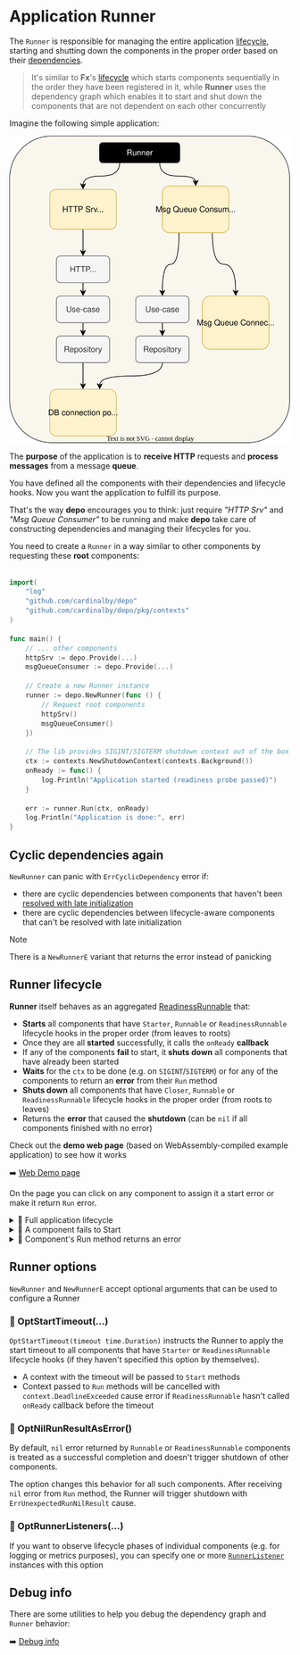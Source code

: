 # Application Runner

The `Runner` is responsible for managing the entire application [lifecycle](3_lifecycle.md), starting and shutting down
the components in the proper order based on their [dependencies](1_basics.md).

> It's similar to **Fx**'s [lifecycle](https://uber-go.github.io/fx/lifecycle.html) which starts components 
> sequentially in the order they have been registered in it, while **Runner** uses the dependency graph which 
> enables it to start and shut down the components that are not dependent on each other concurrently

Imagine the following simple application:

<p align="center">
    <img align="center" src="assets/runner/runner.svg" alt="application graph"/>
</p>

The **purpose** of the application is to **receive HTTP** requests and **process messages** from a message **queue**.

You have defined all the components with their dependencies and lifecycle hooks. Now you want the application
to fulfill its purpose.

That's the way **depo** encourages you to think: just require _"HTTP Srv"_ and _"Msg Queue Consumer"_ to be running
and make **depo** take care of constructing dependencies and managing their lifecycles for you.

You need to create a `Runner` in a way similar to other components by requesting these **root** components:

```go

import(
    "log"
    "github.com/cardinalby/depo"
    "github.com/cardinalby/depo/pkg/contexts"
)

func main() {
    // ... other components
    httpSrv := depo.Provide(...)
    msgQueueConsumer := depo.Provide(...)
		
    // Create a new Runner instance
    runner := depo.NewRunner(func () {
        // Request root components
        httpSrv()
        msgQueueConsumer()
    })
	
    // The lib provides SIGINT/SIGTERM shutdown context out of the box
    ctx := contexts.NewShutdownContext(contexts.Background())
    onReady := func() {
        log.Println("Application started (readiness probe passed)")	
    }
	
    err := runner.Run(ctx, onReady)
    log.Println("Application is done:", err)
}
```

## Cyclic dependencies again

`NewRunner` can panic with `ErrCyclicDependency` error if:
- there are cyclic dependencies between components that haven't been 
  [resolved with late initialization](2_resolving_cycles.md)
- there are cyclic dependencies between lifecycle-aware components that can't be resolved with late initialization

> [!NOTE]
> There is a `NewRunnerE` variant that returns the error instead of panicking

## Runner lifecycle

**Runner** itself behaves as an aggregated [ReadinessRunnable](./3_lifecycle.md) that:
- **Starts** all components that have `Starter`, `Runnable` or `ReadinessRunnable` lifecycle hooks
  in the proper order (from leaves to roots)
- Once they are all **started** successfully, it calls the `onReady` **callback**
- If any of the components **fail** to start, it **shuts down** all components that have already been started 
- **Waits** for the `ctx` to be done (e.g. on `SIGINT`/`SIGTERM`) or for any of the components to return an **error** from 
  their `Run` method
- **Shuts down** all components that have `Closer`, `Runnable` or `ReadinessRunnable` lifecycle hooks in the proper 
  order (from roots to leaves)
- Returns the **error** that caused the **shutdown** (can be `nil` if all components finished with no error)

Check out the **demo web page** (based on WebAssembly-compiled example application) to see how it works

➡️ [Web Demo page](https://cardinalby.github.io/depo/)

On the page you can click on any component to assign it a start error or make it return `Run` error.

<details>
<summary>🔹 Full application lifecycle</summary>
    <img align="center" src="assets/runner/full_lc.gif"/>
</details>

<details>
<summary>🔹 A component fails to Start</summary>
    <img align="center" src="assets/runner/start_err.gif"/>
</details>

<details>
<summary>🔹 Component's Run method returns an error</summary>
    <img align="center" src="assets/runner/wait_err.gif"/>
</details>

## Runner options

`NewRunner` and `NewRunnerE` accept optional arguments that can be used to configure a Runner

### 🔹 OptStartTimeout(...)

`OptStartTimeout(timeout time.Duration)` instructs the Runner to apply the start timeout to all components that have
`Starter` or `ReadinessRunnable` lifecycle hooks (if they haven't specified this option by themselves).

- A context with the timeout will be passed to `Start` methods
- Context passed to `Run` methods will be cancelled with `context.DeadlineExceeded` cause error if `ReadinessRunnable`
  hasn't called `onReady` callback before the timeout

### 🔹 OptNilRunResultAsError()

By default, `nil` error returned by `Runnable` or `ReadinessRunnable` components is treated as a successful 
completion and doesn't trigger shutdown of other components.

The option changes this behavior for all such components. After receiving `nil` error from `Run` method, the Runner
will trigger shutdown with `ErrUnexpectedRunNilResult` cause.

### 🔹 OptRunnerListeners(...)

If you want to observe lifecycle phases of individual components (e.g. for logging or metrics purposes), you can 
specify one or more [`RunnerListener`](https://pkg.go.dev/github.com/cardinalby/depo#RunnerListener) instances 
with this option

## Debug info

There are some utilities to help you debug the dependency graph and `Runner` behavior:

➡️ [Debug info](5_debug_info.md)